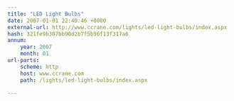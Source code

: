 ```yaml
---
title: "LED Light Bulbs"
date: 2007-01-01 22:40:46 +0000
external-url: http://www.ccrane.com/lights/led-light-bulbs/index.aspx
hash: 321fe9b307bb90d2b7f5b56f13f317a6
annum:
    year: 2007
    month: 01
url-parts:
    scheme: http
    host: www.ccrane.com
    path: /lights/led-light-bulbs/index.aspx

---
```



